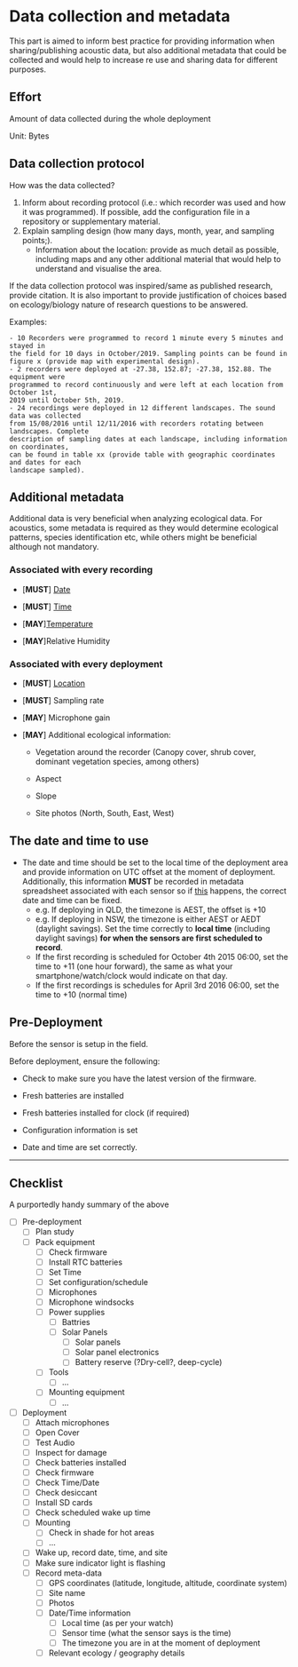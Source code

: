 # Data collection and metadata

This part is aimed to inform best practice for providing information
when sharing/publishing acoustic data, but also additional metadata that could
be collected and would help to increase re use and sharing data for different purposes.

## Effort

Amount of data collected during the whole deployment

Unit: Bytes

## Data collection protocol

How was the data collected? 
1. Inform about recording protocol (i.e.: which recorder was used and how it
was programmed). If possible, add the configuration file in a repository or supplementary material.
2. Explain sampling design (how many days, month, year, and sampling points;).
    - Information about the location: provide as much detail as possible, including maps and any other additional material that would help to understand and visualise the area.

If the data collection protocol was inspired/same as published research, provide citation. It is also important to provide justification of choices based on ecology/biology nature of research questions to be answered.

Examples:

    - 10 Recorders were programmed to record 1 minute every 5 minutes and stayed in
    the field for 10 days in October/2019. Sampling points can be found in figure x (provide map with experimental design).
    - 2 recorders were deployed at -27.38, 152.87; -27.38, 152.88. The equipment were
    programmed to record continuously and were left at each location from October 1st,
    2019 until October 5th, 2019.
    - 24 recordings were deployed in 12 different landscapes. The sound data was collected
    from 15/08/2016 until 12/11/2016 with recorders rotating between landscapes. Complete
    description of sampling dates at each landscape, including information on coordinates,
    can be found in table xx (provide table with geographic coordinates and dates for each
    landscape sampled).

## Additional metadata

Additional data is very beneficial when analyzing ecological data. For acoustics,
some metadata is required as they would determine ecological patterns, species
identification etc, while others might be beneficial although not mandatory.

### Associated with every recording

- [**MUST**] [Date](./units.md#dates)

- [**MUST**] [Time](./units.md#dates)

- [**MAY**][Temperature](./units.md#temperature)

- [**MAY**]Relative Humidity

### Associated with every deployment

- [**MUST**] [Location](./units.md#gps+coordinates)

- [**MUST**] Sampling rate

- [**MAY**] Microphone gain

- [**MAY**] Additional ecological information:
  - Vegetation around the recorder (Canopy cover, shrub cover, dominant
   vegetation species, among others)

  - Aspect

  - Slope

  - Site photos (North, South, East, West)

## The date and time to use

- The date and time should be set to the local time of the deployment area and
provide information on UTC offset at the moment of deployment. Additionally,
this information **MUST** be recorded in metadata spreadsheet associated with
each sensor so if [this](./naming.md#Wrong+date+or+time+set) happens, the correct
date and time can be fixed.
  - e.g. If deploying in QLD, the timezone is AEST, the offset is +10  
  - e.g. If deploying in NSW, the timezone is either AEST or AEDT
  (daylight savings). Set the time correctly to **local time**
  (including daylight savings) **for when the sensors are first scheduled to record**.
  - If the first recording is scheduled for October 4th 2015 06:00,
    set the time to +11 (one hour forward), the same as what your smartphone/watch/clock
    would indicate on that day.
  - If the first recordings is schedules for April 3rd 2016 06:00,
    set the time to +10 (normal time)

## Pre-Deployment

Before the sensor is setup in the field.

Before deployment, ensure the following:

- Check to make sure you have the latest version of the firmware.
- Fresh batteries are installed

- Fresh batteries installed for clock (if required)

- Configuration information is set

- Date and time are set correctly.

___



## Checklist

A purportedly handy summary of the above

- [ ] Pre-deployment
  - [ ] Plan study
  - [ ] Pack equipment
    - [ ] Check firmware
    - [ ] Install RTC batteries
    - [ ] Set Time
    - [ ] Set configuration/schedule
    - [ ] Microphones
    - [ ] Microphone windsocks
    - [ ] Power supplies
      - [ ] Battries
      - [ ] Solar Panels
        - [ ] Solar panels
        - [ ] Solar panel electronics
        - [ ] Battery reserve (?Dry-cell?, deep-cycle)
    - [ ] Tools
      - [ ] ...
    - [ ] Mounting equipment
      - [ ] ...
- [ ] Deployment
  - [ ] Attach microphones
  - [ ] Open Cover
  - [ ] Test Audio
  - [ ] Inspect for damage
  - [ ] Check batteries installed
  - [ ] Check firmware
  - [ ] Check Time/Date
  - [ ] Check desiccant
  - [ ] Install SD cards
  - [ ] Check scheduled wake up time
  - [ ] Mounting
    - [ ] Check in shade for hot areas
    - [ ] ...  
  - [ ] Wake up, record date, time, and site
  - [ ] Make sure indicator light is flashing
  - [ ] Record meta-data
    - [ ] GPS coordinates (latitude, longitude, altitude, coordinate system)
    - [ ] Site name
    - [ ] Photos
    - [ ] Date/Time information
      - [ ] Local time (as per your watch)
      - [ ] Sensor time (what the sensor says is the time)
      - [ ] The timezone you are in at the moment of deployment
    - [ ] Relevant ecology / geography details
